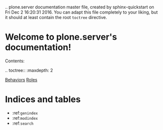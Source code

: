 .. plone.server documentation master file, created by
   sphinx-quickstart on Fri Dec  2 16:20:31 2016.
   You can adapt this file completely to your liking, but it should at least
   contain the root `toctree` directive.

Welcome to plone.server's documentation!
========================================

Contents:

.. toctree::
   :maxdepth: 2

[Behaviors](behavior.md)
[Roles](roles.md)

Indices and tables
==================

* :ref:`genindex`
* :ref:`modindex`
* :ref:`search`

